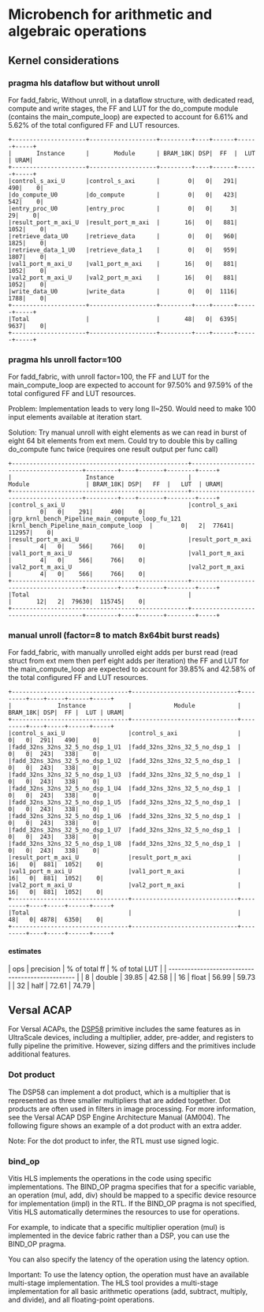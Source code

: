 # Microbench for arithmetic and algebraic operations 

## Kernel considerations

### pragma hls dataflow but without unroll

For fadd_fabric, Without unroll, in a dataflow structure, with dedicated read, compute and write stages, the FF and LUT for the do_compute module (contains the main_compute_loop) are expected to account for 6.61% and 5.62% of the total configured FF and LUT resources.

    +---------------------+-------------------+---------+----+------+------+-----+
    |       Instance      |       Module      | BRAM_18K| DSP|  FF  |  LUT | URAM|
    +---------------------+-------------------+---------+----+------+------+-----+
    |control_s_axi_U      |control_s_axi      |        0|   0|   291|   490|    0|  
    |do_compute_U0        |do_compute         |        0|   0|   423|   542|    0|  
    |entry_proc_U0        |entry_proc         |        0|   0|     3|    29|    0|  
    |result_port_m_axi_U  |result_port_m_axi  |       16|   0|   881|  1052|    0|  
    |retrieve_data_U0     |retrieve_data      |        0|   0|   960|  1825|    0|  
    |retrieve_data_1_U0   |retrieve_data_1    |        0|   0|   959|  1807|    0|  
    |val1_port_m_axi_U    |val1_port_m_axi    |       16|   0|   881|  1052|    0|  
    |val2_port_m_axi_U    |val2_port_m_axi    |       16|   0|   881|  1052|    0|  
    |write_data_U0        |write_data         |        0|   0|  1116|  1788|    0|  
    +---------------------+-------------------+---------+----+------+------+-----+
    |Total                |                   |       48|   0|  6395|  9637|    0|  
    +---------------------+-------------------+---------+----+------+------+-----+

### pragma hls unroll factor=100

For fadd_fabric, with unroll factor=100, the FF and LUT for the main_compute_loop are expected to account for 97.50% and 97.59% of the total configured FF and LUT resources.

Problem: Implementation leads to very long II~250. Would need to make 100 input elements available at iteration start.

Solution: Try manual unroll with eight elements as we can read in burst of eight 64 bit elements from ext mem. Could try to double this by calling do_compute func twice (requires one result output per func call)

    +--------------------------------------------------+---------------------------------------+---------+----+-------+--------+-----+
    |                     Instance                     |                 Module                | BRAM_18K| DSP|   FF  |   LUT  | URAM|
    +--------------------------------------------------+---------------------------------------+---------+----+-------+--------+-----+
    |control_s_axi_U                                   |control_s_axi                          |        0|   0|    291|     490|    0|  
    |grp_krnl_bench_Pipeline_main_compute_loop_fu_121  |krnl_bench_Pipeline_main_compute_loop  |        0|   2|  77641|  112957|    0|  
    |result_port_m_axi_U                               |result_port_m_axi                      |        4|   0|    566|     766|    0|  
    |val1_port_m_axi_U                                 |val1_port_m_axi                        |        4|   0|    566|     766|    0|  
    |val2_port_m_axi_U                                 |val2_port_m_axi                        |        4|   0|    566|     766|    0|  
    +--------------------------------------------------+---------------------------------------+---------+----+-------+--------+-----+
    |Total                                             |                                       |       12|   2|  79630|  115745|    0|  
    +--------------------------------------------------+---------------------------------------+---------+----+-------+--------+-----+

### manual unroll (factor=8 to match 8x64bit burst reads) 

For fadd_fabric, with manually unrolled eight adds per burst read (read struct from ext mem then perf eight adds per iteration) the FF and LUT for the main_compute_loop are expected to account for 39.85% and 42.58% of the total configured FF and LUT resources.

    +---------------------------------+------------------------------+---------+----+-----+------+-----+
    |             Instance            |            Module            | BRAM_18K| DSP|  FF |  LUT | URAM|
    +---------------------------------+------------------------------+---------+----+-----+------+-----+
    |control_s_axi_U                  |control_s_axi                 |        0|   0|  291|   490|    0|  
    |fadd_32ns_32ns_32_5_no_dsp_1_U1  |fadd_32ns_32ns_32_5_no_dsp_1  |        0|   0|  243|   338|    0|  
    |fadd_32ns_32ns_32_5_no_dsp_1_U2  |fadd_32ns_32ns_32_5_no_dsp_1  |        0|   0|  243|   338|    0|  
    |fadd_32ns_32ns_32_5_no_dsp_1_U3  |fadd_32ns_32ns_32_5_no_dsp_1  |        0|   0|  243|   338|    0|  
    |fadd_32ns_32ns_32_5_no_dsp_1_U4  |fadd_32ns_32ns_32_5_no_dsp_1  |        0|   0|  243|   338|    0|  
    |fadd_32ns_32ns_32_5_no_dsp_1_U5  |fadd_32ns_32ns_32_5_no_dsp_1  |        0|   0|  243|   338|    0|  
    |fadd_32ns_32ns_32_5_no_dsp_1_U6  |fadd_32ns_32ns_32_5_no_dsp_1  |        0|   0|  243|   338|    0|  
    |fadd_32ns_32ns_32_5_no_dsp_1_U7  |fadd_32ns_32ns_32_5_no_dsp_1  |        0|   0|  243|   338|    0|  
    |fadd_32ns_32ns_32_5_no_dsp_1_U8  |fadd_32ns_32ns_32_5_no_dsp_1  |        0|   0|  243|   338|    0|  
    |result_port_m_axi_U              |result_port_m_axi             |       16|   0|  881|  1052|    0|  
    |val1_port_m_axi_U                |val1_port_m_axi               |       16|   0|  881|  1052|    0|  
    |val2_port_m_axi_U                |val2_port_m_axi               |       16|   0|  881|  1052|    0|  
    +---------------------------------+------------------------------+---------+----+-----+------+-----+
    |Total                            |                              |       48|   0| 4878|  6350|    0|  
    +---------------------------------+------------------------------+---------+----+-----+------+-----+

#### estimates

| ops | precision | % of total ff | % of total LUT | 
| ------------------------------------------------ |
| 8   | double    | 39.85         | 42.58          |
| 16  | float     | 56.99         | 59.73          |
| 32  | half      | 72.61         | 74.79          |


## Versal ACAP

For Versal ACAPs, the [DSP58](https://docs.amd.com/r/2022.1-English/ug1273-versal-acap-design/UltraRAM-Primitives) primitive includes the same features as in UltraScale devices, including a multiplier, adder, pre-adder, and registers to fully pipeline the primitive. However, sizing differs and the primitives include additional features.

### Dot product

The DSP58 can implement a dot product, which is a multiplier that is represented as three smaller multipliers that are added together. Dot products are often used in filters in image processing. For more information, see the Versal ACAP DSP Engine Architecture Manual (AM004). The following figure shows an example of a dot product with an extra adder.

Note: For the dot product to infer, the RTL must use signed logic.

### bind_op

Vitis HLS implements the operations in the code using specific implementations. The BIND_OP pragma specifies that for a specific variable, an operation (mul, add, div) should be mapped to a specific device resource for implementation (impl) in the RTL. If the BIND_OP pragma is not specified, Vitis HLS automatically determines the resources to use for operations.

For example, to indicate that a specific multiplier operation (mul) is implemented in the device fabric rather than a DSP, you can use the BIND_OP pragma.

You can also specify the latency of the operation using the latency option.

Important: To use the latency option, the operation must have an available multi-stage implementation. The HLS tool provides a multi-stage implementation for all basic arithmetic operations (add, subtract, multiply, and divide), and all floating-point operations.
